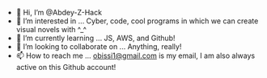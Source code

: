 - 👋 Hi, I’m @Abdey-Z-Hack
- 👀 I’m interested in ... Cyber, code, cool programs in which we can create visual novels with ^_^
- 🌱 I’m currently learning ... JS, AWS, and Github!
- 💞️ I’m looking to collaborate on ... Anything, really!
- 📫 How to reach me ... obissi1@gmail.com is my email, I am also always active on this Github account!

<!---
Abdey-Z-Hack/Abdey-Z-Hack is a ✨ special ✨ repository because its `README.md` (this file) appears on your GitHub profile.
You can click the Preview link to take a look at your changes.
--->

